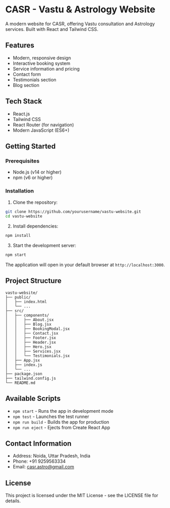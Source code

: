 # CASR - Vastu & Astrology Website

A modern website for CASR, offering Vastu consultation and Astrology services. Built with React and Tailwind CSS.

## Features

- Modern, responsive design
- Interactive booking system
- Service information and pricing
- Contact form
- Testimonials section
- Blog section

## Tech Stack

- React.js
- Tailwind CSS
- React Router (for navigation)
- Modern JavaScript (ES6+)

## Getting Started

### Prerequisites

- Node.js (v14 or higher)
- npm (v6 or higher)

### Installation

1. Clone the repository:
```bash
git clone https://github.com/yourusername/vastu-website.git
cd vastu-website
```

2. Install dependencies:
```bash
npm install
```

3. Start the development server:
```bash
npm start
```

The application will open in your default browser at `http://localhost:3000`.

## Project Structure

```
vastu-website/
├── public/
│   ├── index.html
│   └── ...
├── src/
│   ├── components/
│   │   ├── About.jsx
│   │   ├── Blog.jsx
│   │   ├── BookingModal.jsx
│   │   ├── Contact.jsx
│   │   ├── Footer.jsx
│   │   ├── Header.jsx
│   │   ├── Hero.jsx
│   │   ├── Services.jsx
│   │   └── Testimonials.jsx
│   ├── App.jsx
│   ├── index.js
│   └── ...
├── package.json
├── tailwind.config.js
└── README.md
```

## Available Scripts

- `npm start` - Runs the app in development mode
- `npm test` - Launches the test runner
- `npm run build` - Builds the app for production
- `npm run eject` - Ejects from Create React App

## Contact Information

- Address: Noida, Uttar Pradesh, India
- Phone: +91 9259563334
- Email: casr.astro@gmail.com

## License

This project is licensed under the MIT License - see the LICENSE file for details.
